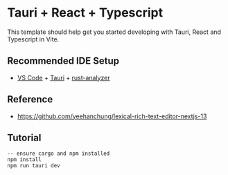 # Tauri + React + Typescript

This template should help get you started developing with Tauri, React and Typescript in Vite.

## Recommended IDE Setup

- [VS Code](https://code.visualstudio.com/) + [Tauri](https://marketplace.visualstudio.com/items?itemName=tauri-apps.tauri-vscode) + [rust-analyzer](https://marketplace.visualstudio.com/items?itemName=rust-lang.rust-analyzer)

## Reference

- https://github.com/yeehanchung/lexical-rich-text-editor-nextjs-13

## Tutorial

```code
-- ensure cargo and npm installed
npm install
npm run tauri dev
```
